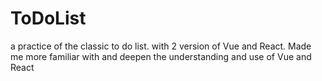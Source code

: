# ToDoList
a practice of the classic to do list. with 2 version of Vue and React.
Made me more familiar with and deepen the understanding and use of Vue and React
